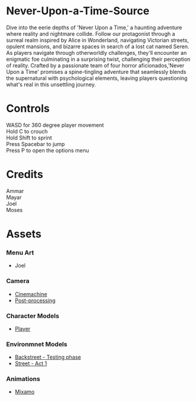 # Never-Upon-a-Time-Source
Dive into the eerie depths of 'Never Upon a Time,' a haunting adventure where reality and nightmare collide. Follow our protagonist through a surreal realm inspired by Alice in Wonderland, navigating Victorian streets, opulent mansions, and bizarre spaces in search of a lost cat named Seren. As players navigate through otherworldly challenges, they'll encounter an enigmatic foe culminating in a surprising twist, challenging their perception of reality. Crafted by a passionate team of four horror aficionados,'Never Upon a Time' promises a spine-tingling adventure that seamlessly blends the supernatural with psychological elements, leaving players questioning what's real in this unsettling journey.

# Controls
WASD for 360 degree player movement  
Hold C to crouch  
Hold Shift to sprint  
Press Spacebar to jump  
Press P to open the options menu

# Credits
Ammar  
Mayar  
Joel  
Moses  

# Assets
### Menu Art
- Joel
### Camera
- [Cinemachine](https://unity.com/unity/features/editor/art-and-design/cinemachine)
- [Post-processing](https://docs.unity3d.com/Manual/PostProcessingOverview.html)
### Character Models
- [Player](https://sketchfab.com/3d-models/little-nightmares-celine-f0c51fd1a2fc472a8fd8afb0cbdbbced)
### Environmnet Models
- [Backstreet - Testing phase](https://sketchfab.com/3d-models/new-york-backstreet-3b25b5211b9d410ebbbd5fde31cce305)
- [Street - Act 1](https://sketchfab.com/3d-models/after-the-rain-vr-sound-a1177381d3464f75b10cb8f462f0b9a5)
### Animations
- [Mixamo](https://www.mixamo.com)

